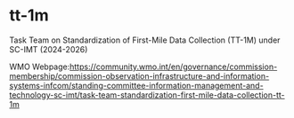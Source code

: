 # tt-1m
Task Team on Standardization of First-Mile Data Collection (TT-1M) under SC-IMT (2024-2026)

WMO Webpage:https://community.wmo.int/en/governance/commission-membership/commission-observation-infrastructure-and-information-systems-infcom/standing-committee-information-management-and-technology-sc-imt/task-team-standardization-first-mile-data-collection-tt-1m
